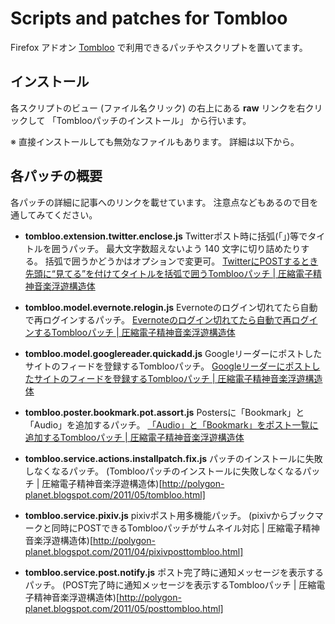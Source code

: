 # Scripts and patches for Tombloo

Firefox アドオン [Tombloo](https://github.com/to/tombloo/wiki) で利用できるパッチやスクリプトを置いてます。

## インストール

各スクリプトのビュー (ファイル名クリック) の右上にある **raw** リンクを右クリックして 「Tomblooパッチのインストール」 から行います。

※ 直接インストールしても無効なファイルもあります。
   詳細は以下から。

## 各パッチの概要

各パッチの詳細に記事へのリンクを載せています。
注意点などもあるので目を通してみてください。

*  **tombloo.extension.twitter.enclose.js**
   Twitterポスト時に括弧(「」)等でタイトルを囲うパッチ。
   最大文字数超えないよう 140 文字に切り詰めたりする。
   括弧で囲うかどうかはオプションで変更可。
   [TwitterにPOSTするとき先頭に“見てる”を付けてタイトルを括弧で囲うTomblooパッチ | 圧縮電子精神音楽浮遊構造体](http://polygon-planet.blogspot.com/2011/06/twitterposttombloo.html)

*  **tombloo.model.evernote.relogin.js**
   Evernoteのログイン切れてたら自動で再ログインするパッチ。
   [Evernoteのログイン切れてたら自動で再ログインするTomblooパッチ | 圧縮電子精神音楽浮遊構造体](http://polygon-planet.blogspot.com/2011/07/evernotetombloo.html)

*  **tombloo.model.googlereader.quickadd.js**
   Googleリーダーにポストしたサイトのフィードを登録するTomblooパッチ。
   [Googleリーダーにポストしたサイトのフィードを登録するTomblooパッチ | 圧縮電子精神音楽浮遊構造体](http://polygon-planet.blogspot.com/2011/07/googletombloo.html)

*  **tombloo.poster.bookmark.pot.assort.js**
   Postersに「Bookmark」と「Audio」を追加するパッチ。
   [「Audio」と「Bookmark」をポスト一覧に追加するTomblooパッチ | 圧縮電子精神音楽浮遊構造体](http://polygon-planet.blogspot.com/2011/06/audiobookmarktombloo.html)

*  **tombloo.service.actions.installpatch.fix.js**
   パッチのインストールに失敗しなくなるパッチ。
   (Tomblooパッチのインストールに失敗しなくなるパッチ | 圧縮電子精神音楽浮遊構造体)[http://polygon-planet.blogspot.com/2011/05/tombloo.html]

*  **tombloo.service.pixiv.js**
   pixivポスト用多機能パッチ。
   (pixivからブックマークと同時にPOSTできるTomblooパッチがサムネイル対応 | 圧縮電子精神音楽浮遊構造体)[http://polygon-planet.blogspot.com/2011/04/pixivposttombloo.html]

*  **tombloo.service.post.notify.js**
   ポスト完了時に通知メッセージを表示するパッチ。
   (POST完了時に通知メッセージを表示するTomblooパッチ | 圧縮電子精神音楽浮遊構造体)[http://polygon-planet.blogspot.com/2011/05/posttombloo.html]


